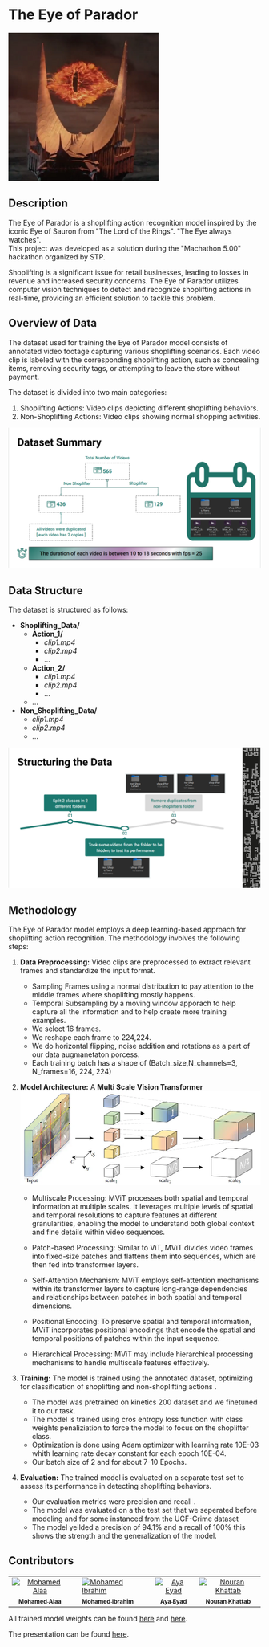 # The Eye of Parador

![Eye of Parador](assets/The_Eye_of_Sauron_Based_On.png)

## Description
The Eye of Parador is a shoplifting action recognition model inspired by the iconic Eye of Sauron from "The Lord of the Rings". "The Eye always watches".<br>
This project was developed as a solution during the "Machathon 5.00" hackathon organized by STP.

Shoplifting is a significant issue for retail businesses, leading to losses in revenue and increased security concerns. The Eye of Parador utilizes computer vision techniques to detect and recognize shoplifting actions in real-time, providing an efficient solution to tackle this problem.

## Overview of Data
The dataset used for training the Eye of Parador model consists of annotated video footage capturing various shoplifting scenarios. Each video clip is labeled with the corresponding shoplifting action, such as concealing items, removing security tags, or attempting to leave the store without payment.

The dataset is divided into two main categories:<br>
1. Shoplifting Actions: Video clips depicting different shoplifting behaviors.
2. Non-Shoplifting Actions: Video clips showing normal shopping activities.

![Description of data](assets/data.png)



## Data Structure
The dataset is structured as follows:
- **Shoplifting_Data/**
  - **Action_1/**
    - *clip1.mp4*
    - *clip2.mp4*
    - ...
  - **Action_2/**
    - *clip1.mp4*
    - *clip2.mp4*
    - ...
  - ...
- **Non_Shoplifting_Data/**
  - *clip1.mp4*
  - *clip2.mp4*
  - ...
  
![Structure](assets/structureData.png)

## Methodology
The Eye of Parador model employs a deep learning-based approach for shoplifting action recognition. The methodology involves the following steps:
1. **Data Preprocessing:** Video clips are preprocessed to extract relevant frames and standardize the input format.
    - Sampling Frames using a normal distribution to pay attention to the middle frames where shoplifting mostly happens.
    - Temporal Subsampling by a moving window apporach to help capture all the information and to help create more training examples.
    - We select 16 frames.
    - We reshape each frame to 224,224.
    - We do horizontal flipping, noise addition and rotations as a part of our data augmanetaton porcess.
    - Each training batch has a shape of (Batch_size,N_channels=3, N_frames=16, 224, 224)

2. **Model Architecture:** A **Multi Scale Vision Transformer**<br>
![MVIT](assets/mvit.webp) 

    - Multiscale Processing: MViT processes both spatial and temporal information at multiple scales. It leverages multiple levels of spatial and temporal resolutions to capture features at different granularities, enabling the model to understand both global context and fine details within video sequences.

    - Patch-based Processing: Similar to ViT, MViT divides video frames into fixed-size patches and flattens them into sequences, which are then fed into transformer layers. 

    - Self-Attention Mechanism: MViT employs self-attention mechanisms within its transformer layers to capture long-range dependencies and relationships between patches in both spatial and temporal dimensions.

    - Positional Encoding: To preserve spatial and temporal information, MViT incorporates positional encodings that encode the spatial and temporal positions of patches within the input sequence. 

    - Hierarchical Processing: MViT may include hierarchical processing mechanisms to handle multiscale features effectively. 

    
 
3. **Training:** The model is trained using the annotated dataset, optimizing for classification of shoplifting and non-shoplifting actions .
    - The model was pretrained on kinetics 200 dataset and we finetuned it to our task.
    - The model is trained using cros entropy loss function with class weights penaliziation to force the model to focus on the shoplifter class.
    - Optimization is done using Adam optimizer with learning rate 10E-03 whith learning rate decay constant for each epoch 10E-04.
    - Our batch size of 2 and for about 7-10 Epochs.
4. **Evaluation:** The trained model is evaluated on a separate test set to assess its performance in detecting shoplifting behaviors.
    - Our evaluation metrics were precision and recall .
    - The model was evaluated on a the test set that we seperated before modeling and for some instanced from the UCF-Crime dataset
    - The model yeilded a precision of 94.1% and a recall of 100% this shows the strength and the generalization of the model.

## Contributors

<Meet the team>

<table>
  <tr>
    </td>
    <td align="center">
    <a href="https://github.com/MohamedAlaaAli" target="_black">
    <img src="https://avatars.githubusercontent.com/u/94873742?v=4" width="150px;" alt="Mohamed Alaa"/>
    <br />
    <sub><b>Mohamed Alaa</b></sub></a>
    </td>
    <td align="center">
   <td align="">
    <a href="https://github.com/Medo072" target="_black">
    <img src="https://avatars.githubusercontent.com/u/83141866?v=4" width="150px;" alt="Mohamed Ibrahim"/>
    <br />
    <sub><b>Mohamed Ibrahim</b></sub></a>
    </td>
    <td align="center">
    <a href="https://github.com/Ayamachii" target="_black">
    <img src="https://avatars.githubusercontent.com/u/96113496?v=4" width="150px;" alt="Aya Eyad"/>
    <br />
    <sub><b>Aya Eyad</b></sub></a>
    </td>
    <td align="center">
    <a href="https://github.com/nouran-19" target="_black">
    <img src="https://avatars.githubusercontent.com/u/99448829?v=4" width="150px;" alt="Nouran Khattab"/>
    <br />
    <sub><b>Nouran Khattab</b></sub></a>
    </td>
    </tr>
 </table>

All trained model weights can be found [here](https://github.com/MohamedAlaaAli/bash) and [here](https://github.com/Medo072/machathon).

The presentation can be found [here](https://docs.google.com/presentation/d/1LPNSWoVaq1MjI4vsFmtzmYdSDjJvUXD9/edit#slide=id.g2c0c1593f7f_0_68).



